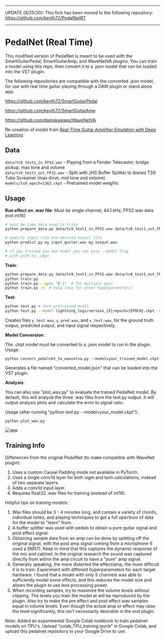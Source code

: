 *****************
UPDATE (9/25/20): This fork has been moved to the following repository: https://github.com/keyth72/PedalNetRT
*****************

# PedalNet (Real Time)
This modified version of PedalNet is meant to be used with the 
SmartGuitarPedal, SmartGuitarAmp, and WaveNetVA plugins. 
You can train a model using this repo, then convert it to a .json 
model that can be loaded into the VST plugin. 

The following repositories are compatible with the converted .json model,
for use with real time guitar playing through a DAW plugin or stand alone app:

https://github.com/keyth72/SmartGuitarPedal

https://github.com/keyth72/SmartGuitarAmp

https://github.com/damskaggep/WaveNetVA

Re-creation of model from [Real-Time Guitar Amplifier Emulation with Deep
Learning](https://www.mdpi.com/2076-3417/10/3/766/htm)


## Data

`data/ts9_test1_in_FP32.wav` - Playing from a Fender Telecaster, bridge pickup, max tone and volume<br>
`data/ts9_test1_out_FP32.wav` - Split with JHS Buffer Splitter to Ibanez TS9 Tube Screamer 
(max drive, mid tone and volume).<br>
`models/ts9_epoch=1362.ckpt` - Pretrained model weights


## Usage

**Run effect on .wav file**:
Must be single channel, 44.1 kHz, FP32 wav data (not int16)
```bash
# must be same data used to train
python prepare_data.py data/ts9_test1_in_FP32.wav data/ts9_test1_out_FP32.wav 

# specify input file and desired output file
python predict.py my_input_guitar.wav my_output.wav 

# if you trained you own model you can pass --model flag
# with path to .ckpt
```

**Train**:
```bash
python prepare_data.py data/ts9_test1_in_FP32.wav data/ts9_test1_out_FP32.wav  # or use your own!
python train.py 
python train.py --gpus "0,1"  # for multiple gpus
python train.py -h  # help (see for other hyperparameters)
```

**Test**:
```bash
python test.py # test pretrained model
python test.py --model lightning_logs/version_{X}/epoch={EPOCH}.ckpt  # test trained model
```
Creates files `y_test.wav`, `y_pred.wav`, and `x_test.wav`, for the ground truth
output, predicted output, and input signal respectively.


**Model Conversion**:

The .ckpt model must be converted to a .json model to run in the plugin.
Usage:

	python convert_pedalnet_to_wavnetva.py --model=your_trained_model.ckpt

Generates a file named "converted_model.json" that can be loaded into the VST plugin.

**Analysis**:

You can also use "plot_wav.py" to evaluate the trained PedalNet model. By 
default, this will analyze the three .wav files from the test.py output. It 
will output analysis plots and calculate the error to signal ratio. 

Usage (after running "python test.py --model=your_model.ckpt"):

	python plot_wav.py

![app](https://github.com/keyth72/pedalnet/blob/master/figures/example_plot.png)

## Training Info
Differences from the original PedalNet (to make compatible with WaveNet plugin):
1. Uses a custom Causal Padding mode not available in PyTorch.
2. Uses a single conv1d layer for both sigm and tanh calculations, instead of 
   two separate layers.
3. Adds a conv1d input layer.
4. Requires float32 .wav files for training (instead of int16).

Helpful tips on training models:
1. Wav files should be 3 - 4 minutes long, and contain a variety of
   chords, individual notes, and playing techniques to get a full spectrum
   of data for the model to "learn" from.
2. A buffer splitter was used with pedals to obtain a pure guitar signal
   and post effect signal.
3. Obtaining sample data from an amp can be done by splitting off the original 
   signal, with the post amp signal coming from a microphone (I used a SM57).
   Keep in mind that this captures the dynamic response of the mic and cabinet.
   In the original research the sound was captured directly from within the amp
   circuit to have a "pure" amp signal.
4. Generally speaking, the more distorted the effect/amp, the more difficult it
   is to train. Experiment with different hyperparameters for each target 
   hardware. I found that a model with only 5 channels was able to sufficiently
   model some effects, and this reduces the model size and allows the plugin 
   to use less processing power.
5. When recording samples, try to maximize the volume levels without clipping.
   The levels you train the model at will be reproduced by the plugin. Also try 
   to make the pre effect and post effect wav samples equal in volume levels. 
   Even though the actual amp or effect may raise the level significantly, this isn't 
   necessarily desirable in the end plugin.
   
   
 Note: Added an experimental Google Colab notebook to train pedalnet models on TPU's.
       Upload "colab_TPU_training.ipynb" in Google Colab, and upload this pedalnet
       repository to your Google Drive to use.



